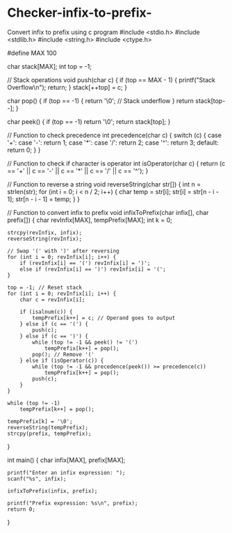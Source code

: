 # Checker-infix-to-prefix-
Convert infix to prefix using c program 
#include <stdio.h>
#include <stdlib.h>
#include <string.h>
#include <ctype.h>

#define MAX 100

char stack[MAX];
int top = -1;

// Stack operations
void push(char c) {
    if (top == MAX - 1) {
        printf("Stack Overflow\n");
        return;
    }
    stack[++top] = c;
}

char pop() {
    if (top == -1) {
        return '\0'; // Stack underflow
    }
    return stack[top--];
}

char peek() {
    if (top == -1)
        return '\0';
    return stack[top];
}

// Function to check precedence
int precedence(char c) {
    switch (c) {
        case '+':
        case '-': return 1;
        case '*':
        case '/': return 2;
        case '^': return 3;
        default: return 0;
    }
}

// Function to check if character is operator
int isOperator(char c) {
    return (c == '+' || c == '-' || c == '*' || c == '/' || c == '^');
}

// Function to reverse a string
void reverseString(char str[]) {
    int n = strlen(str);
    for (int i = 0; i < n / 2; i++) {
        char temp = str[i];
        str[i] = str[n - i - 1];
        str[n - i - 1] = temp;
    }
}

// Function to convert infix to prefix
void infixToPrefix(char infix[], char prefix[]) {
    char revInfix[MAX], tempPrefix[MAX];
    int k = 0;
    
    strcpy(revInfix, infix);
    reverseString(revInfix);

    // Swap '(' with ')' after reversing
    for (int i = 0; revInfix[i]; i++) {
        if (revInfix[i] == '(') revInfix[i] = ')';
        else if (revInfix[i] == ')') revInfix[i] = '(';
    }

    top = -1; // Reset stack
    for (int i = 0; revInfix[i]; i++) {
        char c = revInfix[i];

        if (isalnum(c)) {
            tempPrefix[k++] = c; // Operand goes to output
        } else if (c == '(') {
            push(c);
        } else if (c == ')') {
            while (top != -1 && peek() != '(')
                tempPrefix[k++] = pop();
            pop(); // Remove '('
        } else if (isOperator(c)) {
            while (top != -1 && precedence(peek()) >= precedence(c))
                tempPrefix[k++] = pop();
            push(c);
        }
    }

    while (top != -1)
        tempPrefix[k++] = pop();

    tempPrefix[k] = '\0';
    reverseString(tempPrefix);
    strcpy(prefix, tempPrefix);
}

int main() {
    char infix[MAX], prefix[MAX];

    printf("Enter an infix expression: ");
    scanf("%s", infix);

    infixToPrefix(infix, prefix);

    printf("Prefix expression: %s\n", prefix);
    return 0;
}
